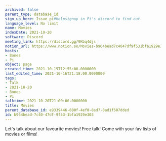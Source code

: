 ```yaml
---
archived: false
parent_type: database_id
sign_up_here: Issue pi#helpsignup in Pi's discord to find out.
language_level: No limit
name: Movies
indexDate: 2021-10-20
software: Discord
meeting_link: https://discord.gg/9Kbq4djs
notion_url: https://www.notion.so/Movies-b964bead7c4047df9f531bfa1929e303
hosts:
- Bones
- Pi
object: page
created_time: 2021-10-15T12:55:00.0000000
last_edited_time: 2021-10-16T21:18:00.0000000
tags:
- Talk
- 2021-10-20
- Bones
- Pi
talktime: 2021-10-20T21:00:00.0000000
title: Movies
parent_database_id: e9339446-880f-4ef0-8ad7-8ad1f507dded
id: b964bead-7c40-47df-9f53-1bfa1929e303
---
```


Let's talk about our favourite movies!
Free talk! Come with your fav lists of movies or films!


